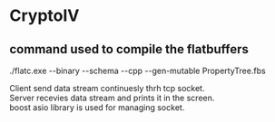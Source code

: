 # CryptoIV
command used to compile the flatbuffers
---------------------------------------
./flatc.exe --binary --schema --cpp --gen-mutable PropertyTree.fbs

Client send data stream continuesly thrh tcp socket.<br>
Server recevies data stream and prints it in the screen.<br>
boost asio library is used for managing socket.<br>

